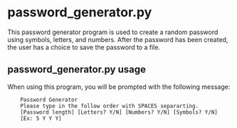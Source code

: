 # password_generator.py

This password generator program is used to create a random password using symbols, letters, and numbers. After the password has been created, the user has a choice to save the password to a file.

## password_generator.py usage
When using this program, you will be prompted with the following message:
```
    Password Generator
    Please type in the follow order with SPACES separarting.
    [Password length] [Letters? Y/N] [Numbers? Y/N] [Symbols? Y/N]
    [Ex: 5 Y Y Y]
```
